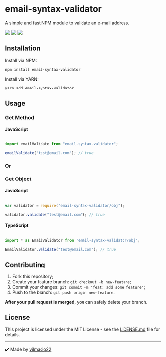 # email-syntax-validator
A simple and fast NPM module to validate an e-mail address.

<p flex="row">
<img src="https://img.shields.io/badge/node-v10.15.3-green?style=flat-square" />
<img src="https://img.shields.io/badge/npm-v6.4.1-blue?style=flat-square" />
<img src="https://img.shields.io/badge/repo%20size-12.1%20kB-blue?style=flat-square" />
</p>

## Installation
Install via NPM:

```bash
npm install email-syntax-validator

```

Install via YARN:

```bash
yarn add email-syntax-validator

```


## Usage
### Get Method
#### JavaScript

```javascript

import emailValidate from "email-syntax-validator";

emailValidate("test@email.com"); // true

```

### Or
### Get Object
#### JavaScript

```javascript

var validator = require("email-syntax-validator/obj");

validator.validate("test@email.com"); // true

```

#### TypeScript

```typescript

import * as EmailValidator from 'email-syntax-validator/obj';

EmailValidator.validate("test@email.com"); // true


```

## Contributing

1. Fork this repository;
2. Create your feature branch: `git checkout -b new-feature`;
3. Commit your changes: `git commit -m 'feat: add some feature'`;
4. Push to the branch: `git push origin new-feature`.

**After your pull request is merged**, you can safely delete your branch.

## License

This project is licensed under the MIT License - see the [LICENSE.md](LICENSE.md) file for details.

---

:heavy_check_mark: Made by [vilmacio22](https://github.com/vilmacio22)

